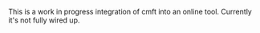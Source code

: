
This is a work in progress integration of cmft into an online tool. Currently it's not fully wired up.


